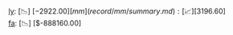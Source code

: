 [ly](record/ly/summary.md): [📉] [$-2922.00]  
[mm](record/mm/summary.md): [📈] [$3196.60]  
[fa](record/fa/summary.md): [📉] [$-888160.00]  
